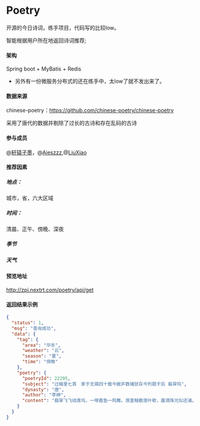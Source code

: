 # Poetry
开源的今日诗词，练手项目，代码写的比较low。

智能根据用户所在地返回诗词推荐;

#### 架构

Spring boot + MyBatis + Redis

* 另外有一份微服务分布式的还在练手中，太low了就不发出来了。

#### 数据来源

chinese-poetry：https://github.com/chinese-poetry/chinese-poetry

采用了唐代的数据并剔除了过长的古诗和存在乱码的古诗

#### 参与成员

@[轩辕子墨](https://github.com/xyzmos)，@[Aieszzz](https://github.com/Arieszzz),@[LiuXiao](https://github.com/lx4711)



#### 推荐因素

##### 地点：

城市，省，六大区域

##### 时间：

清晨、正午、傍晚、深夜

##### 季节

##### 天气



#### 预览地址

http://zpi.nextrt.com/poetry/api/get



#### 返回结果示例

``` JSON
{
  "status": 1,
  "msg": "查询成功",
  "data": {
    "tag": {
      "area": "华东",
      "weather": "云",
      "season": "夏",
      "time": "傍晚"
    },
    "poetry": {
      "poetryId": 22295,
      "subject": "过梅里七首　家于无锡四十载今敝庐数堵犹存今列题于后 翡翠坞",
      "dynasty": "唐",
      "author": "李绅",
      "content": "翡翠飞飞绕莲坞，一啄嘉鱼一鸣舞。莲茎触散莲叶欹，露滴珠光似还浦。虞人掠水轻浮弋，翡翠惊飞飞不息。直上层空翠影高，还向云间双比翼。弹射莫及弋不得，日暮虞人空叹息。"
    }
  }
}
```

